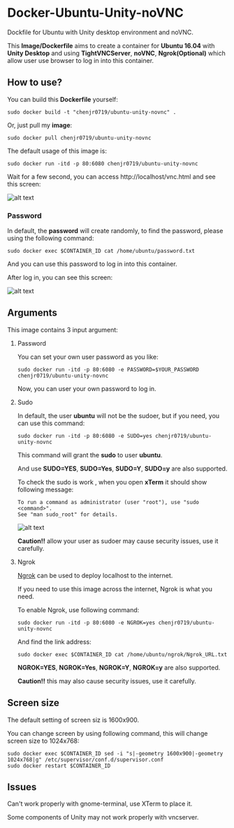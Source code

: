 # Docker-Ubuntu-Unity-noVNC

Dockfile for Ubuntu with Unity desktop environment and noVNC. 

This **Image/Dockerfile** aims to create a container for **Ubuntu 16.04** with **Unity Desktop** and using **TightVNCServer**, **noVNC**, **Ngrok(Optional)** which allow user use browser to log in into this container.


## How to use?

You can build this **Dockerfile** yourself:

```
sudo docker build -t "chenjr0719/ubuntu-unity-novnc" .
```

Or, just pull my **image**:

```
sudo docker pull chenjr0719/ubuntu-unity-novnc
```

The default usage of this image is:

```
sudo docker run -itd -p 80:6080 chenjr0719/ubuntu-unity-novnc
```

Wait for a few second, you can access http://localhost/vnc.html and see this screen:

![alt text](https://github.com/chenjr0719/Docker-Ubuntu-Unity-noVNC/raw/master/noVNC.png "vnc.html")


### Password

In default, the **password** will create randomly, to find the password, please using the following command:

```
sudo docker exec $CONTAINER_ID cat /home/ubuntu/password.txt
```

And you can use this password to log in into this container.

After log in, you can see this screen:

![alt text](https://github.com/chenjr0719/Docker-Ubuntu-Unity-noVNC/raw/master/desktop.png "Unity desktop")


## Arguments

This image contains 3 input argument:

1. Password

   You can set your own user password as you like:
   ```
   sudo docker run -itd -p 80:6080 -e PASSWORD=$YOUR_PASSWORD chenjr0719/ubuntu-unity-novnc
   ```
   Now, you can user your own password to log in.

2. Sudo

   In default, the user **ubuntu** will not be the sudoer, but if you need, you can use this command:
   ```
   sudo docker run -itd -p 80:6080 -e SUDO=yes chenjr0719/ubuntu-unity-novnc
   ```

   This command will grant the **sudo** to user **ubuntu**.

   And use **SUDO=YES**, **SUDO=Yes**, **SUDO=Y**, **SUDO=y** are also supported.

   To check the sudo is work , when you open **xTerm** it should show following message:
   ```
   To run a command as administrator (user "root"), use "sudo <command>".
   See "man sudo_root" for details.
   ```

   ![alt text](https://github.com/chenjr0719/Docker-Ubuntu-Unity-noVNC/raw/master/sudo.png "sudo")

   **Caution!!** allow your user as sudoer may cause security issues, use it carefully.

3. Ngrok

   [Ngrok](https://ngrok.com/) can be used to deploy localhost to the internet.

   If you need to use this image across the internet, Ngrok is what you need.

   To enable Ngrok, use following command:

   ```
   sudo docker run -itd -p 80:6080 -e NGROK=yes chenjr0719/ubuntu-unity-novnc
   ```

   And find the link address:

   ```
   sudo docker exec $CONTAINER_ID cat /home/ubuntu/ngrok/Ngrok_URL.txt
   ```

   **NGROK=YES**, **NGROK=Yes**, **NGROK=Y**, **NGROK=y** are also supported.

    **Caution!!** this may also cause security issues, use it carefully.


## Screen size

The default setting of screen siz is 1600x900.

You can change screen by using following command, this will change screen size to 1024x768:

```
sudo docker exec $CONTAINER_ID sed -i "s|-geometry 1600x900|-geometry 1024x768|g" /etc/supervisor/conf.d/supervisor.conf
sudo docker restart $CONTAINER_ID
```


## Issues

Can't work properly with gnome-terminal, use XTerm to place it.

Some components of Unity may not work properly with vncserver.
